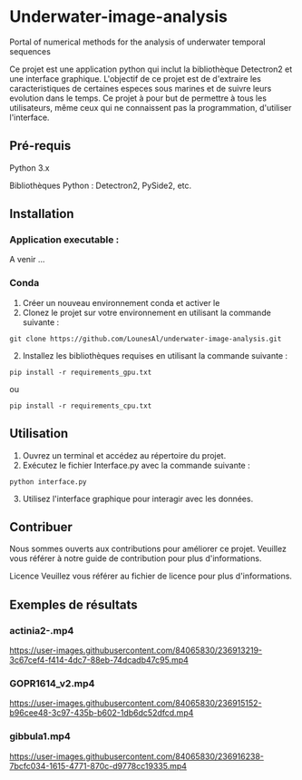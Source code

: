 # Underwater-image-analysis
Portal of numerical methods for the analysis of underwater temporal sequences

Ce projet est une application python qui inclut la bibliothèque Detectron2 et une interface graphique. L'objectif de ce projet est de d'extraire les caracteristiques de certaines especes sous marines et de suivre leurs evolution dans le temps. Ce projet à pour but de permettre à tous les utilisateurs, même ceux qui ne connaissent pas la programmation, d'utiliser l'interface.

## Pré-requis
Python 3.x

Bibliothèques Python : Detectron2, PySide2, etc.

## Installation
### Application executable : 
A venir ...

### Conda
1. Créer un nouveau environnement conda et activer le
2. Clonez le projet sur votre environnement en utilisant la commande suivante :

```
git clone https://github.com/LounesAl/underwater-image-analysis.git
```

2. Installez les bibliothèques requises en utilisant la commande suivante :
```
pip install -r requirements_gpu.txt
```

ou

```
pip install -r requirements_cpu.txt
```

## Utilisation
1. Ouvrez un terminal et accédez au répertoire du projet.
2. Exécutez le fichier Interface.py avec la commande suivante :
```
python interface.py
```
3. Utilisez l'interface graphique pour interagir avec les données.

## Contribuer
Nous sommes ouverts aux contributions pour améliorer ce projet. Veuillez vous référer à notre guide de contribution pour plus d'informations.

Licence
Veuillez vous référer au fichier de licence pour plus d'informations.


## Exemples de résultats

### actinia2-.mp4
https://user-images.githubusercontent.com/84065830/236913219-3c67cef4-f414-4dc7-88eb-74dcadb47c95.mp4

### GOPR1614_v2.mp4
https://user-images.githubusercontent.com/84065830/236915152-b96cee48-3c97-435b-b602-1db6dc52dfcd.mp4


### gibbula1.mp4
https://user-images.githubusercontent.com/84065830/236916238-7bcfc034-1615-4771-870c-d9778cc19335.mp4

